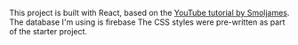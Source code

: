 This project is built with React, based on the [YouTube tutorial by Smoljames](https://youtu.be/iKpkVKubvKk).
The database I'm using is firebase
The CSS styles were pre-written as part of the starter project.
